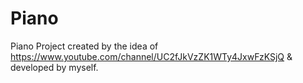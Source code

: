 # Piano

Piano Project created by the idea of https://www.youtube.com/channel/UC2fJkVzZK1WTy4JxwFzKSjQ & developed by myself.

